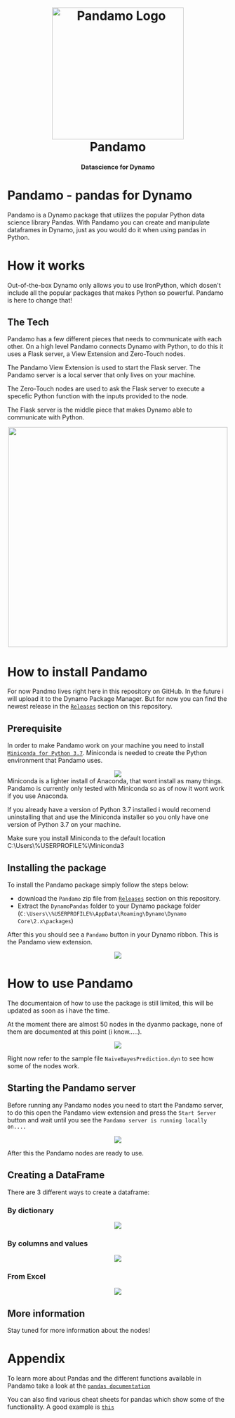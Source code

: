 
<h1 align="center">
 <img src="./Images/pandamo.png" alt="Pandamo Logo" width="300">
  <br>
  Pandamo
  <br>
</h1>

<h4 align="center">Datascience for Dynamo</h4>


# Pandamo - pandas for Dynamo
Pandamo is a Dynamo package that utilizes the popular Python data science library Pandas. With Pandamo you can create and manipulate dataframes in Dynamo, just as you would do it when using pandas in Python.

# How it works
Out-of-the-box Dynamo only allows you to use IronPython, which dosen't include all the popular packages that makes Python so powerful. Pandamo is here to change that!

## The Tech
Pandamo has a few different pieces that needs to communicate with each other. On a high level Pandamo connects Dynamo with Python, to do this it uses a Flask server, a View Extension and Zero-Touch nodes.

The Pandamo View Extension is used to start the Flask server. The Pandamo server is a local server that only lives on your machine.

The Zero-Touch nodes are used to ask the Flask server to execute a specefic Python function with the inputs provided to the node.

The Flask server is the middle piece that makes Dynamo able to communicate with Python.
<div align="center">
<img src="./Images/the_tech.png" width="500"/>
</div>

# How to install Pandamo
For now Pandmo lives right here in this repository on GitHub. In the future i will upload it to the Dynamo Package Manager. But for now you can find the newest release in the [`Releases`](https://github.com/SHKnudsen/Pandamo/releases) section on this repository.

## Prerequisite
In order to make Pandamo work on your machine you need to install [`Miniconda for Python 3.7`](https://docs.conda.io/en/latest/miniconda.html). Miniconda is needed to create the Python environment that Pandamo uses.
<div align="center"><img src="./Images/miniconda_install.png" /></div> 
Miniconda is a lighter install of Anaconda, that wont install as many things. Pandamo is currently only tested with Miniconda so as of now it wont work if you use Anaconda. 

If you already have a version of Python 3.7 installed i would recomend uninstalling that and use the Miniconda installer so you only have one version of Python 3.7 on your machine. 

Make sure you install Miniconda to the default location C:\Users\\%USERPROFILE%\Miniconda3

## Installing the package
To install the Pandamo package simply follow the steps below:
- download the `Pandamo` zip file from [`Releases`](https://github.com/SHKnudsen/Pandamo/releases) section on this repository.
- Extract the `DynamoPandas` folder to your Dynamo package folder (`C:\Users\\%USERPROFILE%\AppData\Roaming\Dynamo\Dynamo Core\2.x\packages`)

After this you should see a `Pandamo` button in your Dynamo ribbon. This is the Pandamo view extension.
<div align="center"><img src="./Images/dynamo_ribbon.png" /></div> 

# How to use Pandamo
The documentaion of how to use the package is still limited, this will be updated as soon as i have the time.

At the moment there are almost 50 nodes in the dyanmo package, none of them are documented at this point (i know.....).
<div align="center"><img src="./Images/all_nodes.png" /></div> 

Right now refer to the sample file `NaiveBayesPrediction.dyn` to see how some of the nodes work.

## Starting the Pandamo server
Before running any Pandamo nodes you need to start the Pandamo server, to do this open the Pandamo view extension and press the `Start Server` button and wait until you see the `Pandamo server is running locally on....`
<div align="center"><img src="./Images/start_pandamo_server.png" /></div> 

After this the Pandamo nodes are ready to use.

## Creating a DataFrame
There are 3 different ways to create a dataframe:

### By dictionary
<div align="center"><img src="./Images/dataframe_by_dictionary.png" /></div> 

### By columns and values
<div align="center"><img src="./Images/dataframe_by_columns_values.png" /></div> 

### From Excel
<div align="center"><img src="./Images/dataframe_from_excel.png" /></div> 

## More information
Stay tuned for more information about the nodes!

# Appendix
To learn more about Pandas and the different functions available in Pandamo take a look at the [`pandas documentation`](https://pandas.pydata.org/pandas-docs/stable/)

You can also find various cheat sheets for pandas which show some of the functionality. A good example is [`this`](https://github.com/pandas-dev/pandas/blob/master/doc/cheatsheet/Pandas_Cheat_Sheet.pdf)



